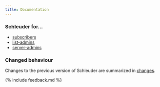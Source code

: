 ```yaml
---
title: Documentation
---
```


### Schleuder for&hellip;

* [subscribers](subscribers)
* [list-admins](list-admins)
* [server-admins](server-admins)


### Changed behaviour

Changes to the previous version of Schleuder are summarized in [changes](changes.html).


{% include feedback.md %}
